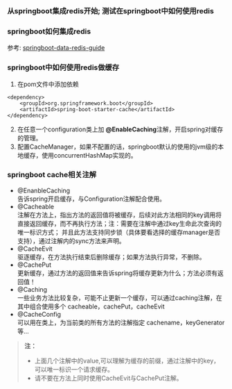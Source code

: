 ### 从springboot集成redis开始; 测试在springboot中如何使用redis

### springboot如何集成redis  
参考: [springboot-data-redis-guide](https://spring.io/guides/gs/messaging-redis/)

### springboot中如何使用redis做缓存
1. 在pom文件中添加依赖  
```
<dependency>
    <groupId>org.springframework.boot</groupId>
    <artifactId>spring-boot-starter-cache</artifactId>
</dependency>
```
2. 在任意一个configuration类上加 **@EnableCaching**注解，开启spring对缓存的管理。  
3. 配置CacheManager，如果不配置的话，springboot默认的使用的jvm级的本地缓存，使用concurrentHashMap实现的。





### springboot cache相关注解
* @EnanbleCaching  
告诉spring开启缓存，与Configuration注解配合使用。
* @Cacheable   
注解在方法上，指出方法的返回值将被缓存，后续对此方法相同的key调用将直接返回缓存，而不再执行方法；注：需要在注解中通过key生命此次查询的唯一标识方式；
并且此方法支持同步锁（具体要看选择的缓存manager是否支持），通过注解内的sync方法来声明。
* @CacheEvit  
驱逐缓存，在方法执行结束后删除缓存；如果方法执行异常，不删除。
* @CachePut  
更新缓存，通过方法的返回值来告诉spring将缓存更新为什么；方法必须有返回值！
* @Caching  
一些业务方法比较复杂，可能不止更新一个缓存，可以通过caching注解，在其中组合使用多个 cacheable，cachePut，cacheEvit
* @CacheConfig  
可以用在类上，为当前类的所有方法的注解指定 cachename，keyGenerator等...
> **注：** 
> * 上面几个注解中的value,可以理解为缓存的前缀，通过注解中的key，可以唯一标识一个请求缓存。
> * 请不要在方法上同时使用CacheEvit与CachePut注解。
